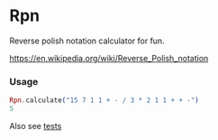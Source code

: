 # Rpn

Reverse polish notation calculator for fun.

https://en.wikipedia.org/wiki/Reverse_Polish_notation

### Usage

```elixir
Rpn.calculate("15 7 1 1 + - / 3 * 2 1 1 + + -")
5
```

Also see [tests](test)